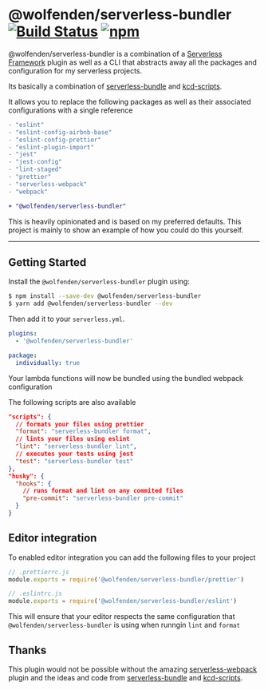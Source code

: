 # @wolfenden/serverless-bundler [![Build Status](https://github.com/michael-wolfenden/serverless-bundler/workflows/npm-publish/badge.svg)](https://github.com/michael-wolfenden/serverless-bundler/actions) [![npm](https://img.shields.io/npm/v/@wolfenden/serverless-bundler.svg)](https://www.npmjs.com/package/@wolfenden/serverless-bundler)

@wolfenden/serverless-bundler is a combination of a
[Serverless Framework](https://www.serverless.com) plugin as well as a CLI that
abstracts away all the packages and configuration for my serverless projects.

Its basically a combination of
[serverless-bundle](https://github.com/AnomalyInnovations/serverless-bundle) and
[kcd-scripts](https://github.com/kentcdodds/kcd-scripts).

It allows you to replace the following packages as well as their associated
configurations with a single reference

```diff
- "eslint"
- "eslint-config-airbnb-base"
- "eslint-config-prettier"
- "eslint-plugin-import"
- "jest"
- "jest-config"
- "lint-staged"
- "prettier"
- "serverless-webpack"
- "webpack"

+ "@wolfenden/serverless-bundler"
```

This is heavily opinionated and is based on my preferred defaults. This project
is mainly to show an example of how you could do this yourself.

---

## Getting Started

Install the `@wolfenden/serverless-bundler` plugin using:

```bash
$ npm install --save-dev @wolfenden/serverless-bundler
$ yarn add @wolfenden/serverless-bundler --dev
```

Then add it to your `serverless.yml`.

```yaml
plugins:
  - '@wolfenden/serverless-bundler'

package:
  individually: true
```

Your lambda functions will now be bundled using the bundled webpack
configuration

The following scripts are also available

```json
"scripts": {
  // formats your files using prettier
  "format": "serverless-bundler format",
  // lints your files using eslint
  "lint": "serverless-bundler lint",
  // executes your tests using jest
  "test": "serverless-bundler test"
},
"husky": {
  "hooks": {
    // runs format and lint on any commited files
    "pre-commit": "serverless-bundler pre-commit"
  }
}
```

## Editor integration

To enabled editor integration you can add the following files to your project

```js
// .prettierrc.js
module.exports = require('@wolfenden/serverless-bundler/prettier')
```

```js
// .eslintrc.js
module.exports = require('@wolfenden/serverless-bundler/eslint')
```

This will ensure that your editor respects the same configuration that
`@wolfenden/serverless-bundler` is using when runngin `lint` and `format`

## Thanks

This plugin would not be possible without the amazing
[serverless-webpack](https://github.com/serverless-heaven/serverless-webpack)
plugin and the ideas and code from
[serverless-bundle](https://github.com/AnomalyInnovations/serverless-bundle) and
[kcd-scripts](https://github.com/kentcdodds/kcd-scripts).
